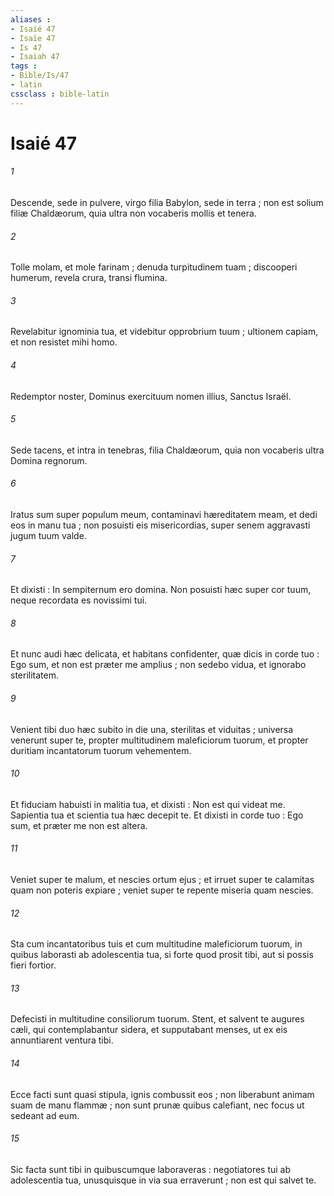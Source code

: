 ```yaml
---
aliases : 
- Isaié 47
- Isaïe 47
- Is 47
- Isaiah 47
tags : 
- Bible/Is/47
- latin
cssclass : bible-latin
---
```


# Isaié 47

###### 1
Descende, sede in pulvere, virgo filia Babylon, sede in terra ; non est solium filiæ Chaldæorum, quia ultra non vocaberis mollis et tenera.
###### 2
Tolle molam, et mole farinam ; denuda turpitudinem tuam ; discooperi humerum, revela crura, transi flumina.
###### 3
Revelabitur ignominia tua, et videbitur opprobrium tuum ; ultionem capiam, et non resistet mihi homo.
###### 4
Redemptor noster, Dominus exercituum nomen illius, Sanctus Israël.
###### 5
Sede tacens, et intra in tenebras, filia Chaldæorum, quia non vocaberis ultra Domina regnorum.
###### 6
Iratus sum super populum meum, contaminavi hæreditatem meam, et dedi eos in manu tua ; non posuisti eis misericordias, super senem aggravasti jugum tuum valde.
###### 7
Et dixisti : In sempiternum ero domina. Non posuisti hæc super cor tuum, neque recordata es novissimi tui.
###### 8
Et nunc audi hæc delicata, et habitans confidenter, quæ dicis in corde tuo : Ego sum, et non est præter me amplius ; non sedebo vidua, et ignorabo sterilitatem.
###### 9
Venient tibi duo hæc subito in die una, sterilitas et viduitas ; universa venerunt super te, propter multitudinem maleficiorum tuorum, et propter duritiam incantatorum tuorum vehementem.
###### 10
Et fiduciam habuisti in malitia tua, et dixisti : Non est qui videat me. Sapientia tua et scientia tua hæc decepit te. Et dixisti in corde tuo : Ego sum, et præter me non est altera.
###### 11
Veniet super te malum, et nescies ortum ejus ; et irruet super te calamitas quam non poteris expiare ; veniet super te repente miseria quam nescies.
###### 12
Sta cum incantatoribus tuis et cum multitudine maleficiorum tuorum, in quibus laborasti ab adolescentia tua, si forte quod prosit tibi, aut si possis fieri fortior.
###### 13
Defecisti in multitudine consiliorum tuorum. Stent, et salvent te augures cæli, qui contemplabantur sidera, et supputabant menses, ut ex eis annuntiarent ventura tibi.
###### 14
Ecce facti sunt quasi stipula, ignis combussit eos ; non liberabunt animam suam de manu flammæ ; non sunt prunæ quibus calefiant, nec focus ut sedeant ad eum.
###### 15
Sic facta sunt tibi in quibuscumque laboraveras : negotiatores tui ab adolescentia tua, unusquisque in via sua erraverunt ; non est qui salvet te.
